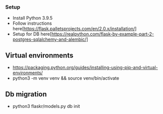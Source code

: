 ### Setup

- Install Python 3.9.5
- Follow instructions here[https://flask.palletsprojects.com/en/2.0.x/installation/]
- Setup for DB here[https://realpython.com/flask-by-example-part-2-postgres-sqlalchemy-and-alembic/]

## Virtual environments
- https://packaging.python.org/guides/installing-using-pip-and-virtual-environments/
- python3 -m venv venv && source venv/bin/activate


## Db migration
- python3 flaskr/models.py db init
